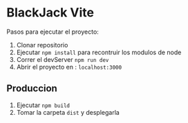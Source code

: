 # BlackJack Vite

Pasos para ejecutar el proyecto:
1. Clonar repositorio
2. Ejecutar ``npm install`` para recontruir los modulos de node
3. Correr el devServer ``npm run dev``
4. Abrir el proyecto en : ``localhost:3000``


## Produccion
1. Ejecutar ``npm build``
2. Tomar la carpeta ``dist`` y desplegarla